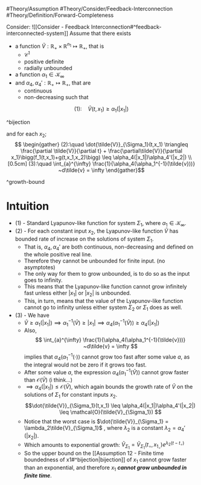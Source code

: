 #Theory/Assumption 
#Theory/Consider/Feedback-Interconnection  
#Theory/Definition/Forward-Completeness 

Consider:
![[Consider - Feedback Interconnection#^feedback-interconnected-system]]
Assume that there exists
- a function $\tilde{V}: \mathbb{R}_+\times \mathbb{R}^{n_1}\mapsto \mathbb{R}_+$, that is
	- $\mathcal{C}^1$
	- positive definite
	- radially  unbounded
- a function $\alpha_1 \in \mathcal{K}_\infty$
- and $\alpha_4,\alpha_4':\mathbb{R}_+\mapsto\mathbb{R}_+$, that are
	- continuous
	- non-decreasing
such that

$$
(1):\quad  \tilde{V}(t,x_1) \geq \alpha_1(|x_1|)
$$

^bijection

and for each $x_2$;
$$ \begin{gather} 
(2):\quad \dot{\tilde{V}}_{\Sigma_1}(t,x_1) \triangleq \frac{\partial \tilde{V}}{\partial t} + \frac{\partial\tilde{V}}{\partial x_1}\bigg(f_1(t,x_1)+g(t,x_1,x_2)\bigg) \leq \alpha_4(|x_1|)\alpha_4'(|x_2|) 
\\[0.5cm] 
(3):\quad \int_{a}^{\infty} \frac{1}{\alpha_4(\alpha_1^{-1}(\tilde{v}))} ~d\tilde{v} = \infty 
\end{gather}$$

^growth-bound


# Intuition
- (1) - Standard Lyapunov-like function for system $\Sigma_1$, where $\alpha_1 \in \mathcal{K}_\infty$.
- (2) - For each constant input $x_2$, the Lyapunov-like function $\tilde{V}$ has bounded rate of increase on the solutions of system $\Sigma_1$.
	- That is, $\alpha_4,\alpha_4'$ are both continuous, non-decreasing and defined on the whole positive real line.
	- Therefore they cannot be unbounded for finite input. (no asymptotes)
	- The only way for them to grow unbounded, is to do so as the input goes to infinity.
	- This means that the Lyapunov-like function cannot grow infinitely fast unless either $|x_1|$ or $|x_2|$ is unbounded.
	- This, in turn, means that the value of the Lyapunov-like function cannot go to infinity unless either system $\Sigma_2$ or $\Sigma_1$ does as well.
- (3) - We have
	- $\tilde{V}\geq \alpha_1(|x_1|) \implies \alpha_1^{-1}(\tilde{V})\geq |x_1| \implies \alpha_4(\alpha_1^{-1}(\tilde{V})) \geq \alpha_4(|x_1|)$ 
	- Also, $$ \int_{a}^{\infty} \frac{1}{\alpha_4(\alpha_1^{-1}(\tilde{v}))} ~d\tilde{v} = \infty  $$ implies that $\alpha_4(\alpha_1^{-1}(\cdot))$ cannot grow too fast after some value $a$, as the integral would not be zero if it grows too fast.
	- After some value $a$, the expression $\alpha_4(\alpha_1^{-1}(\tilde{V}))$ cannot grow faster than $\mathcal{O}(\tilde{V})$ (i think...)
	- $\implies \alpha_4(|x_1|)\leq\mathcal{O}(\tilde{V})$, which again bounds the growth rate of $\tilde{V}$ on the solutions of $\Sigma_1$ for constant inputs $x_2$. $$\dot{\tilde{V}}_{\Sigma_1}(t,x_1) \leq \alpha_4(|x_1|)\alpha_4'(|x_2|) \leq \mathcal{O}(\tilde{V}_{\Sigma_1}) $$
	- Notice that the worst case is $\dot{\tilde{V}}_{\Sigma_1} = \lambda_2\tilde{V}_{\Sigma_1}$ , where $\lambda_2$ is a constant $\lambda_2=\alpha_4'(|x_2|)$.
	- Which amounts to exponential growth: $\tilde{V}_{\Sigma_1} = \tilde{V}_{\Sigma_1}(t_\circ,x_{1_\circ}) e^{\lambda_2(t-t_\circ)}$ 
	- So the upper bound on the [[Assumption 12 - Finite time boundedness of x1#^bijection|bijection]] of $x_1$ cannot grow faster than an exponential, and therefore $x_1$ ***cannot grow unbounded in finite time***.